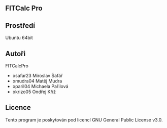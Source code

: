 FITCalc Pro
-----------

Prostředí
---------

Ubuntu 64bit

Autoři
------

FITCalcPro
- xsafar23 Miroslav Šafář 
- xmudra04 Matěj Mudra
- xparil04 Michaela Pařilová 
- xkrizo05 Ondřej Kříž 

Licence
-------

Tento program je poskytován pod licencí GNU General Public License v3.0.
